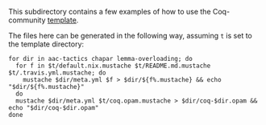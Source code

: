 This subdirectory contains a few examples of how to use the Coq-community [template](https://github.com/coq-community/templates).

The files here can be generated in the following way, assuming `t` is set to the template directory:

``` shell
for dir in aac-tactics chapar lemma-overloading; do
  for f in $t/default.nix.mustache $t/README.md.mustache $t/.travis.yml.mustache; do
    mustache $dir/meta.yml $f > $dir/${f%.mustache} && echo "$dir/${f%.mustache}"
  do
  mustache $dir/meta.yml $t/coq.opam.mustache > $dir/coq-$dir.opam && echo "$dir/coq-$dir.opam"
done
```
